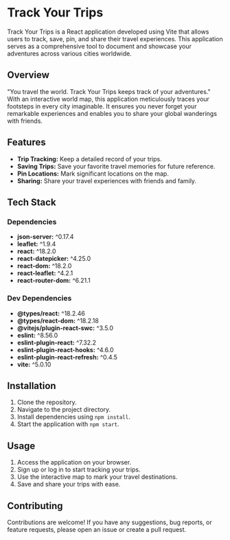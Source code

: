 # Track Your Trips

Track Your Trips is a React application developed using Vite that allows users to track, save, pin, and share their travel experiences. This application serves as a comprehensive tool to document and showcase your adventures across various cities worldwide.

## Overview

"You travel the world. Track Your Trips keeps track of your adventures." With an interactive world map, this application meticulously traces your footsteps in every city imaginable. It ensures you never forget your remarkable experiences and enables you to share your global wanderings with friends.

## Features

- **Trip Tracking:** Keep a detailed record of your trips.
- **Saving Trips:** Save your favorite travel memories for future reference.
- **Pin Locations:** Mark significant locations on the map.
- **Sharing:** Share your travel experiences with friends and family.

## Tech Stack

### Dependencies

- **json-server:** ^0.17.4
- **leaflet:** ^1.9.4
- **react:** ^18.2.0
- **react-datepicker:** ^4.25.0
- **react-dom:** ^18.2.0
- **react-leaflet:** ^4.2.1
- **react-router-dom:** ^6.21.1

### Dev Dependencies

- **@types/react:** ^18.2.46
- **@types/react-dom:** ^18.2.18
- **@vitejs/plugin-react-swc:** ^3.5.0
- **eslint:** ^8.56.0
- **eslint-plugin-react:** ^7.32.2
- **eslint-plugin-react-hooks:** ^4.6.0
- **eslint-plugin-react-refresh:** ^0.4.5
- **vite:** ^5.0.10

## Installation

1. Clone the repository.
2. Navigate to the project directory.
3. Install dependencies using `npm install`.
4. Start the application with `npm start`.

## Usage

1. Access the application on your browser.
2. Sign up or log in to start tracking your trips.
3. Use the interactive map to mark your travel destinations.
4. Save and share your trips with ease.

## Contributing

Contributions are welcome! If you have any suggestions, bug reports, or feature requests, please open an issue or create a pull request.
